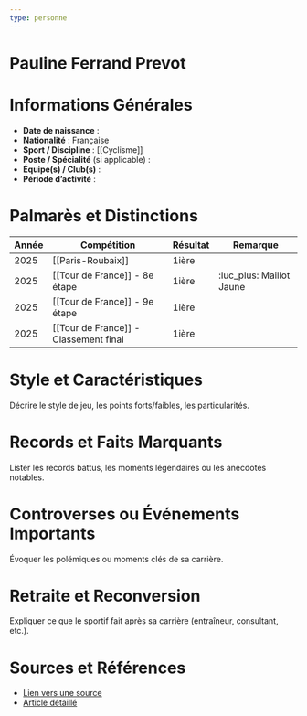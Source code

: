 ```yaml
---
type: personne
---
```


# Pauline Ferrand Prevot

# Informations Générales
- **Date de naissance** :  
- **Nationalité** :  Française
- **Sport / Discipline** :  [[Cyclisme]]
- **Poste / Spécialité** (si applicable) :  
- **Équipe(s) / Club(s)** :  
- **Période d’activité** :  

# Palmarès et Distinctions
| Année | Compétition                           | Résultat | Remarque                 |
| ----- | ------------------------------------- | -------- | ------------------------ |
| 2025  | [[Paris-Roubaix]]                     | 1ière    |                          |
| 2025  | [[Tour de France]] - 8e étape         | 1ière    | :luc_plus: Maillot Jaune |
| 2025  | [[Tour de France]] - 9e étape         | 1ière    |                          |
| 2025  | [[Tour de France]] - Classement final | 1ière    |                          |

# Style et Caractéristiques
Décrire le style de jeu, les points forts/faibles, les particularités.

# Records et Faits Marquants
Lister les records battus, les moments légendaires ou les anecdotes notables.

# Controverses ou Événements Importants
Évoquer les polémiques ou moments clés de sa carrière.

# Retraite et Reconversion
Expliquer ce que le sportif fait après sa carrière (entraîneur, consultant, etc.).

# Sources et Références
- [Lien vers une source](#)
- [Article détaillé](#)
